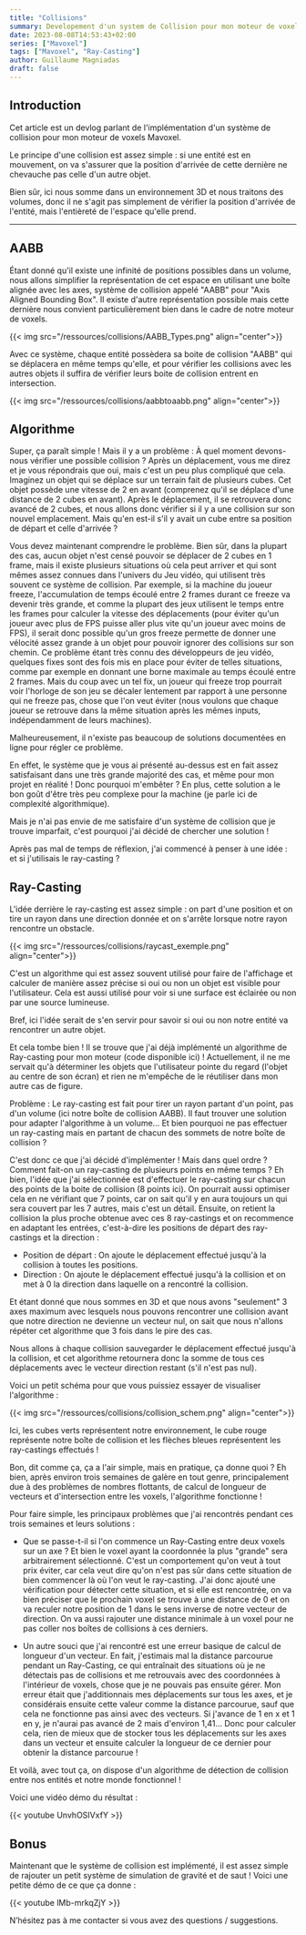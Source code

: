 ```yaml
---
title: "Collisions"
summary: Developement d'un system de Collision pour mon moteur de voxels Mavoxel
date: 2023-08-08T14:53:43+02:00
series: ["Mavoxel"]
tags: ["Mavoxel", "Ray-Casting"]
author: Guillaume Magniadas
draft: false
---
```


## Introduction

Cet article est un devlog parlant de l'implémentation d'un système de collision pour mon moteur de voxels Mavoxel.

Le principe d'une collision est assez simple : si une entité est en mouvement, on va s'assurer que la position d'arrivée de cette dernière ne chevauche pas celle d'un autre objet.

Bien sûr, ici nous somme dans un environnement 3D et nous traitons des volumes, donc il ne s'agit pas simplement de vérifier la position d'arrivée de l'entité, mais l'entièreté de l'espace qu'elle prend.

---

## AABB

Étant donné qu'il existe une infinité de positions possibles dans un volume, nous allons simplifier la représentation de cet espace en utilisant une boîte alignée avec les axes, système de collision appelé "AABB" pour "Axis Aligned Bounding Box". Il existe d'autre représentation possible mais cette dernière nous convient particulièrement bien dans le cadre de notre moteur de voxels.

{{< img src="/ressources/collisions/AABB_Types.png" align="center">}}

Avec ce système, chaque entité possèdera sa boite de collision "AABB" qui se déplacera en même temps qu'elle, et pour vérifier les collisions avec les autres objets il suffira de vérifier leurs boite de collision entrent en intersection.

{{< img src="/ressources/collisions/aabbtoaabb.png" align="center">}}

## Algorithme

Super, ça paraît simple ! Mais il y a un problème : À quel moment devons-nous vérifier une possible collision ? Après un déplacement, vous me direz et je vous répondrais que oui, mais c'est un peu plus compliqué que cela. Imaginez un objet qui se déplace sur un terrain fait de plusieurs cubes. Cet objet possède une vitesse de 2 en avant (comprenez qu'il se déplace d'une distance de 2 cubes en avant). Après le déplacement, il se retrouvera donc avancé de 2 cubes, et nous allons donc vérifier si il y a une collision sur son nouvel emplacement. Mais qu'en est-il s'il y avait un cube entre sa position de départ et celle d'arrivée ?

Vous devez maintenant comprendre le problème. Bien sûr, dans la plupart des cas, aucun objet n'est censé pouvoir se déplacer de 2 cubes en 1 frame, mais il existe plusieurs situations où cela peut arriver et qui sont mêmes assez connues dans l'univers du Jeu vidéo, qui utilisent très souvent ce système de collision. Par exemple, si la machine du joueur freeze, l'accumulation de temps écoulé entre 2 frames durant ce freeze va devenir très grande, et comme la plupart des jeux utilisent le temps entre les frames pour calculer la vitesse des déplacements (pour éviter qu'un joueur avec plus de FPS puisse aller plus vite qu'un joueur avec moins de FPS), il serait donc possible qu'un gros freeze permette de donner une vélocité assez grande à un objet pour pouvoir ignorer des collisions sur son chemin. Ce problème étant très connu des développeurs de jeu vidéo, quelques fixes sont des fois mis en place pour éviter de telles situations, comme par exemple en donnant une borne maximale au temps écoulé entre 2 frames. Mais du coup avec un tel fix, un joueur qui freeze trop pourrait voir l'horloge de son jeu se décaler lentement par rapport à une personne qui ne freeze pas, chose que l'on veut éviter (nous voulons que chaque joueur se retrouve dans la même situation après les mêmes inputs, indépendamment de leurs machines).

Malheureusement, il n'existe pas beaucoup de solutions documentées en ligne pour régler ce problème.

En effet, le système que je vous ai présenté au-dessus est en fait assez satisfaisant dans une très grande majorité des cas, et même pour mon projet en réalité ! Donc pourquoi m'embêter ? En plus, cette solution a le bon goût d'être très peu complexe pour la machine (je parle ici de complexité algorithmique).

Mais je n'ai pas envie de me satisfaire d'un système de collision que je trouve imparfait, c'est pourquoi j'ai décidé de chercher une solution !

Après pas mal de temps de réflexion, j'ai commencé à penser à une idée : et si j'utilisais le ray-casting ?

## Ray-Casting

L'idée derrière le ray-casting est assez simple : on part d'une position et on tire un rayon dans une direction donnée et on s'arrête lorsque notre rayon rencontre un obstacle.

{{< img src="/ressources/collisions/raycast_exemple.png" align="center">}}

C'est un algorithme qui est assez souvent utilisé pour faire de l'affichage et calculer de manière assez précise si oui ou non un objet est visible pour l'utilisateur. Cela est aussi utilisé pour voir si une surface est éclairée ou non par une source lumineuse.

Bref, ici l'idée serait de s'en servir pour savoir si oui ou non notre entité va rencontrer un autre objet.

Et cela tombe bien ! Il se trouve que j'ai déjà implémenté un algorithme de Ray-casting pour mon moteur (code disponible ici) ! Actuellement, il ne me servait qu'à déterminer les objets que l'utilisateur pointe du regard (l'objet au centre de son écran) et rien ne m'empêche de le réutiliser dans mon autre cas de figure.

Problème : Le ray-casting est fait pour tirer un rayon partant d'un point, pas d'un volume (ici notre boîte de collision AABB). Il faut trouver une solution pour adapter l'algorithme à un volume... Et bien pourquoi ne pas effectuer un ray-casting mais en partant de chacun des sommets de notre boîte de collision ?

C'est donc ce que j'ai décidé d'implémenter ! Mais dans quel ordre ? Comment fait-on un ray-casting de plusieurs points en même temps ? Eh bien, l'idée que j'ai sélectionnée est d'effectuer le ray-casting sur chacun des points de la boite de collision (8 points ici). On pourrait aussi optimiser cela en ne vérifiant que 7 points, car on sait qu'il y en aura toujours un qui sera couvert par les 7 autres, mais c'est un détail. Ensuite, on retient la collision la plus proche obtenue avec ces 8 ray-castings et on recommence en adaptant les entrées, c'est-à-dire les positions de départ des ray-castings et la direction :

* Position de départ : On ajoute le déplacement effectué jusqu'à la collision à toutes les positions.
* Direction : On ajoute le déplacement effectué jusqu'à la collision et on met à 0 la direction dans laquelle on a rencontré la collision.

Et étant donné que nous sommes en 3D et que nous avons "seulement" 3 axes maximum avec lesquels nous pouvons rencontrer une collision avant que notre direction ne devienne un vecteur nul, on sait que nous n'allons répéter cet algorithme que 3 fois dans le pire des cas.

Nous allons à chaque collision sauvegarder le déplacement effectué jusqu'à la collision, et cet algorithme retournera donc la somme de tous ces déplacements avec le vecteur direction restant (s'il n'est pas nul).

Voici un petit schéma pour que vous puissiez essayer de visualiser l'algorithme :

{{< img src="/ressources/collisions/collision_schem.png" align="center">}}

Ici, les cubes verts représentent notre environnement, le cube rouge représente notre boîte de collision et les flèches bleues représentent les ray-castings effectués !

Bon, dit comme ça, ça a l'air simple, mais en pratique, ça donne quoi ? Eh bien, après environ trois semaines de galère en tout genre, principalement due à des problèmes de nombres flottants, de calcul de longueur de vecteurs et d'intersection entre les voxels, l'algorithme fonctionne !

Pour faire simple, les principaux problèmes que j'ai rencontrés pendant ces trois semaines et leurs solutions :

* Que se passe-t-il si l'on commence un Ray-Casting entre deux voxels sur un axe ? Et bien le voxel ayant la coordonnée la plus "grande" sera arbitrairement sélectionné. C'est un comportement qu'on veut à tout prix éviter, car cela veut dire qu'on n'est pas sûr dans cette situation de bien commencer là où l'on veut le ray-casting. J'ai donc ajouté une vérification pour détecter cette situation, et si elle est rencontrée, on va bien préciser que le prochain voxel se trouve à une distance de 0 et on va reculer notre position de 1 dans le sens inverse de notre vecteur de direction. On va aussi rajouter une distance minimale à un voxel pour ne pas coller nos boîtes de collisions à ces derniers.

* Un autre souci que j'ai rencontré est une erreur basique de calcul de longueur d'un vecteur. En fait, j'estimais mal la distance parcourue pendant un Ray-Casting, ce qui entraînait des situations où je ne détectais pas de collisions et me retrouvais avec des coordonnées à l'intérieur de voxels, chose que je ne pouvais pas ensuite gérer. Mon erreur était que j'additionnais mes déplacements sur tous les axes, et je considérais ensuite cette valeur comme la distance parcourue, sauf que cela ne fonctionne pas ainsi avec des vecteurs. Si j'avance de 1 en x et 1 en y, je n'aurai pas avancé de 2 mais d'environ 1,41... Donc pour calculer cela, rien de mieux que de stocker tous les déplacements sur les axes dans un vecteur et ensuite calculer la longueur de ce dernier pour obtenir la distance parcourue !
  
Et voilà, avec tout ça, on dispose d'un algorithme de détection de collision entre nos entités et notre monde fonctionnel !

Voici une vidéo démo du résultat :

{{< youtube UnvhOSIVxfY >}}

## Bonus

Maintenant que le système de collision est implémenté, il est assez simple de rajouter un petit système de simulation de gravité et de saut ! Voici une petite démo de ce que ça donne :

{{< youtube lMb-mrkqZjY >}}

N’hésitez pas à me contacter si vous avez des questions / suggestions.
